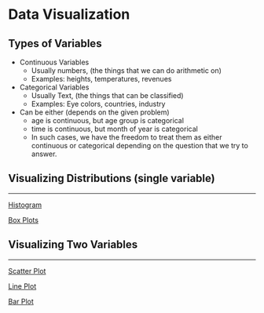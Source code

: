 # Data Visualization

## Types of Variables

- Continuous Variables
    - Usually numbers, (the things that we can do arithmetic on)
    - Examples: heights, temperatures, revenues
- Categorical Variables
    - Usually Text, (the things that can be classified)
    - Examples: Eye colors, countries, industry
- Can be either (depends on the given problem)
    - age is continuous, but age group is categorical
    - time is continuous, but month of year is categorical
    - In such cases, we have the freedom to treat them as either continuous or categorical depending on the question that we try to answer.
    

## Visualizing Distributions (single variable)

---

[Histogram](Data%20Visualization%20486560e3cd074133b9f1a372bb133051/Histogram%20a6644922ea3842859bed632e8f60c19f.md)

[Box Plots](Data%20Visualization%20486560e3cd074133b9f1a372bb133051/Box%20Plots%20f3f65d1435a845339d8fe2cfc3972959.md)

## Visualizing Two Variables

---

[Scatter Plot](Data%20Visualization%20486560e3cd074133b9f1a372bb133051/Scatter%20Plot%20596001ca41cc4517bc8edc600cc8baf2.md)

[Line Plot](Data%20Visualization%20486560e3cd074133b9f1a372bb133051/Line%20Plot%209a5c85a352964965ac6f63382c78d7c7.md)

[Bar Plot](Data%20Visualization%20486560e3cd074133b9f1a372bb133051/Bar%20Plot%20b242f30d30ac4b2da3bd3132284287a4.md)